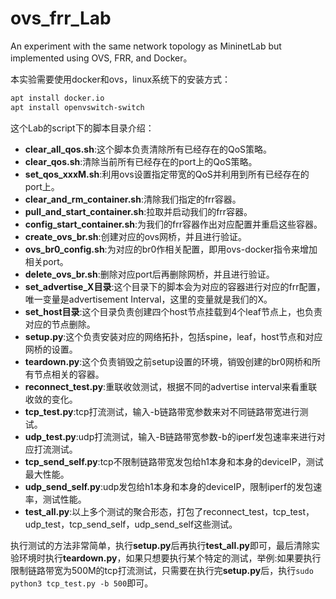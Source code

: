 # ovs_frr_Lab

An experiment with the same network topology as MininetLab but implemented using OVS, FRR, and Docker。

本实验需要使用docker和ovs，linux系统下的安装方式：

```bash
apt install docker.io
apt install openvswitch-switch
```

这个Lab的script下的脚本目录介绍：

* **clear_all_qos.sh**:这个脚本负责清除所有已经存在的QoS策略。
* **clear_qos.sh**:清除当前所有已经存在的port上的QoS策略。
* **set_qos_xxxM.sh**:利用ovs设置指定带宽的QoS并利用到所有已经存在的port上。
* **clear_and_rm_container.sh**:清除我们指定的frr容器。
* **pull_and_start_container.sh**:拉取并启动我们的frr容器。
* **config_start_container.sh**:为我们的frr容器作出对应配置并重启这些容器。
* **create_ovs_br.sh**:创建对应的ovs网桥，并且进行验证。
* **ovs_br0_config.sh**:为对应的br0作相关配置，即用ovs-docker指令来增加相关port。
* **delete_ovs_br.sh**:删除对应port后再删除网桥，并且进行验证。
* **set_advertise_X目录**:这个目录下的脚本会为对应的容器进行对应的frr配置，唯一变量是advertisement Interval，这里的变量就是我们的X。
* **set_host目录**:这个目录负责创建四个host节点挂载到4个leaf节点上，也负责对应的节点删除。
* **setup.py**:这个负责安装对应的网络拓扑，包括spine，leaf，host节点和对应网桥的设置。
* **teardown.py**:这个负责销毁之前setup设置的环境，销毁创建的br0网桥和所有节点相关的容器。
* **reconnect_test.py**:重联收敛测试，根据不同的advertise interval来看重联收敛的变化。
* **tcp_test.py**:tcp打流测试，输入-b链路带宽参数来对不同链路带宽进行测试。
* **udp_test.py**:udp打流测试，输入-B链路带宽参数-b的iperf发包速率来进行对应打流测试。
* **tcp_send_self.py**:tcp不限制链路带宽发包给h1本身和本身的deviceIP，测试最大性能。
* **udp_send_self.py**:udp发包给h1本身和本身的deviceIP，限制iperf的发包速率，测试性能。
* **test_all.py**:以上多个测试的聚合形态，打包了reconnect_test，tcp_test，udp_test，tcp_send_self，udp_send_self这些测试。

执行测试的方法非常简单，执行**setup.py**后再执行**test_all.py**即可，最后清除实验环境时执行**teardown.py**，如果只想要执行某个特定的测试，举例:如果要执行限制链路带宽为500M的tcp打流测试，只需要在执行完**setup.py**后，执行`sudo python3 tcp_test.py -b 500`即可。
